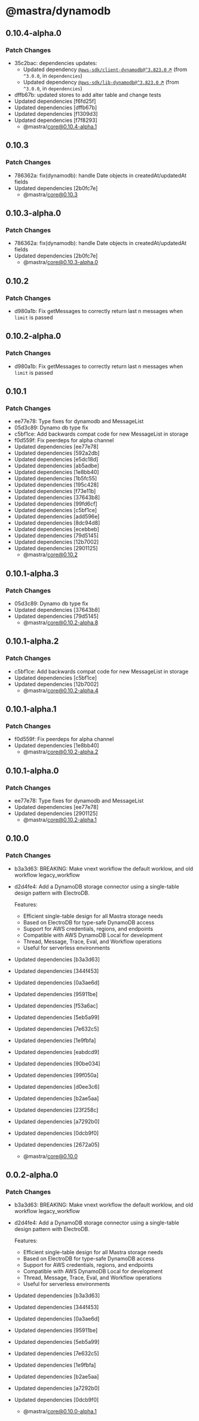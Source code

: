 # @mastra/dynamodb

## 0.10.4-alpha.0

### Patch Changes

- 35c2bac: dependencies updates:
  - Updated dependency [`@aws-sdk/client-dynamodb@^3.823.0` ↗︎](https://www.npmjs.com/package/@aws-sdk/client-dynamodb/v/3.823.0) (from `^3.0.0`, in `dependencies`)
  - Updated dependency [`@aws-sdk/lib-dynamodb@^3.823.0` ↗︎](https://www.npmjs.com/package/@aws-sdk/lib-dynamodb/v/3.823.0) (from `^3.0.0`, in `dependencies`)
- dffb67b: updated stores to add alter table and change tests
- Updated dependencies [f6fd25f]
- Updated dependencies [dffb67b]
- Updated dependencies [f1309d3]
- Updated dependencies [f7f8293]
  - @mastra/core@0.10.4-alpha.1

## 0.10.3

### Patch Changes

- 786362a: fix(dynamodb): handle Date objects in createdAt/updatedAt fields
- Updated dependencies [2b0fc7e]
  - @mastra/core@0.10.3

## 0.10.3-alpha.0

### Patch Changes

- 786362a: fix(dynamodb): handle Date objects in createdAt/updatedAt fields
- Updated dependencies [2b0fc7e]
  - @mastra/core@0.10.3-alpha.0

## 0.10.2

### Patch Changes

- d980a1b: Fix getMessages to correctly return last n messages when `limit` is passed

## 0.10.2-alpha.0

### Patch Changes

- d980a1b: Fix getMessages to correctly return last n messages when `limit` is passed

## 0.10.1

### Patch Changes

- ee77e78: Type fixes for dynamodb and MessageList
- 05d3c89: Dynamo db type fix
- c5bf1ce: Add backwards compat code for new MessageList in storage
- f0d559f: Fix peerdeps for alpha channel
- Updated dependencies [ee77e78]
- Updated dependencies [592a2db]
- Updated dependencies [e5dc18d]
- Updated dependencies [ab5adbe]
- Updated dependencies [1e8bb40]
- Updated dependencies [1b5fc55]
- Updated dependencies [195c428]
- Updated dependencies [f73e11b]
- Updated dependencies [37643b8]
- Updated dependencies [99fd6cf]
- Updated dependencies [c5bf1ce]
- Updated dependencies [add596e]
- Updated dependencies [8dc94d8]
- Updated dependencies [ecebbeb]
- Updated dependencies [79d5145]
- Updated dependencies [12b7002]
- Updated dependencies [2901125]
  - @mastra/core@0.10.2

## 0.10.1-alpha.3

### Patch Changes

- 05d3c89: Dynamo db type fix
- Updated dependencies [37643b8]
- Updated dependencies [79d5145]
  - @mastra/core@0.10.2-alpha.8

## 0.10.1-alpha.2

### Patch Changes

- c5bf1ce: Add backwards compat code for new MessageList in storage
- Updated dependencies [c5bf1ce]
- Updated dependencies [12b7002]
  - @mastra/core@0.10.2-alpha.4

## 0.10.1-alpha.1

### Patch Changes

- f0d559f: Fix peerdeps for alpha channel
- Updated dependencies [1e8bb40]
  - @mastra/core@0.10.2-alpha.2

## 0.10.1-alpha.0

### Patch Changes

- ee77e78: Type fixes for dynamodb and MessageList
- Updated dependencies [ee77e78]
- Updated dependencies [2901125]
  - @mastra/core@0.10.2-alpha.1

## 0.10.0

### Patch Changes

- b3a3d63: BREAKING: Make vnext workflow the default worklow, and old workflow legacy_workflow
- d2d4fe4: Add a DynamoDB storage connector using a single-table design pattern with ElectroDB.

  Features:

  - Efficient single-table design for all Mastra storage needs
  - Based on ElectroDB for type-safe DynamoDB access
  - Support for AWS credentials, regions, and endpoints
  - Compatible with AWS DynamoDB Local for development
  - Thread, Message, Trace, Eval, and Workflow operations
  - Useful for serverless environments

- Updated dependencies [b3a3d63]
- Updated dependencies [344f453]
- Updated dependencies [0a3ae6d]
- Updated dependencies [95911be]
- Updated dependencies [f53a6ac]
- Updated dependencies [5eb5a99]
- Updated dependencies [7e632c5]
- Updated dependencies [1e9fbfa]
- Updated dependencies [eabdcd9]
- Updated dependencies [90be034]
- Updated dependencies [99f050a]
- Updated dependencies [d0ee3c6]
- Updated dependencies [b2ae5aa]
- Updated dependencies [23f258c]
- Updated dependencies [a7292b0]
- Updated dependencies [0dcb9f0]
- Updated dependencies [2672a05]
  - @mastra/core@0.10.0

## 0.0.2-alpha.0

### Patch Changes

- b3a3d63: BREAKING: Make vnext workflow the default worklow, and old workflow legacy_workflow
- d2d4fe4: Add a DynamoDB storage connector using a single-table design pattern with ElectroDB.

  Features:

  - Efficient single-table design for all Mastra storage needs
  - Based on ElectroDB for type-safe DynamoDB access
  - Support for AWS credentials, regions, and endpoints
  - Compatible with AWS DynamoDB Local for development
  - Thread, Message, Trace, Eval, and Workflow operations
  - Useful for serverless environments

- Updated dependencies [b3a3d63]
- Updated dependencies [344f453]
- Updated dependencies [0a3ae6d]
- Updated dependencies [95911be]
- Updated dependencies [5eb5a99]
- Updated dependencies [7e632c5]
- Updated dependencies [1e9fbfa]
- Updated dependencies [b2ae5aa]
- Updated dependencies [a7292b0]
- Updated dependencies [0dcb9f0]
  - @mastra/core@0.10.0-alpha.1
